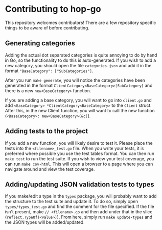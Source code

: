# Contributing to hop-go

This repository welcomes contributors! There are a few repository specific things to be aware of before contributing.

## Generating categories
Adding the actual dot separated categories is quite annoying to do by hand in Go, so the functionality to do this is auto-generated. If you wish to add a new category, you should open the file `categories.json` and add it in the format `"BaseCategory": ["SubCategories"]`.

After you run `make generate`, you will notice the categories have been generated in the format `ClientCategory<BaseCategory>[SubCategory]` and there is a new `new<BaseCategory>` function.

If you are adding a base category, you will want to go into `client.go` and add `<BaseCategory> *ClientCategory<BaseCategory>` to the `Client` struct. After this, in the new Client function, you will want to call the new function (`<BaseCategory>: new<BaseCategory>(&c)`).

## Adding tests to the project
If you add a new function, you will likely desire to test it. Please place the tests into the `<filename>_test.go` file. When you write your tests, it is preferred where possible you use the test tables format. You can then run `make test` to run the test suite. If you wish to view your test coverage, you can run `make cov-html`. This will open a browser to a page where you can navigate around and view the test coverage.

## Adding/updating JSON validation tests to types
If you make/edit a type in the `types` package, you will probably want to add the structure to the test suite and update it. To do so, simply open `types/types_test.go` and find the comment for the file specified. If the file isn't present, make `// <filename>.go` and then add under that in the slice (`reflect.TypeOf(<value>)`). From here, simply run `make update-types` and the JSON types will be added/updated.
